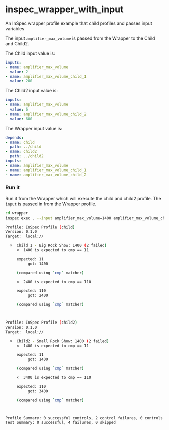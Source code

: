 # inspec_wrapper_with_input
An InSpec wrapper profile example that child profiles and passes input variables
  
The input `amplifier_max_volume` is passed from the Wrapper to the Child and Child2.

The Child input value is:  
```yml
inputs:
- name: amplifier_max_volume
  value: 2
- name: amplifier_max_volume_child_1
  value: 200
```
  
The Child2 input value is:  
```yml
inputs:
- name: amplifier_max_volume
  value: 6
- name: amplifier_max_volume_child_2
  value: 600
```
  
The Wrapper input value is:  
```yml
depends:
- name: child
  path: ../child
- name: child2
  path: ../child2
inputs:
- name: amplifier_max_volume
- name: amplifier_max_volume_child_1
- name: amplifier_max_volume_child_2
```

### Run it
  
Run it from the Wrapper which will execute the child and child2 profile.  The `input` is passed in from the Wrapper profile.

```bash
cd wrapper
inspec exec . --input amplifier_max_volume=1400 amplifier_max_volume_child_1=2400 amplifier_max_volume_child_2=3400
```

```bash
Profile: InSpec Profile (child)
Version: 0.1.0
Target:  local://

  ×  Child 1 - Big Rock Show: 1400 (2 failed)
     ×  1400 is expected to cmp == 11

     expected: 11
          got: 1400

     (compared using `cmp` matcher)

     ×  2400 is expected to cmp == 110

     expected: 110
          got: 2400

     (compared using `cmp` matcher)



Profile: InSpec Profile (child2)
Version: 0.1.0
Target:  local://

  ×  Child2 - Small Rock Show: 1400 (2 failed)
     ×  1400 is expected to cmp == 11

     expected: 11
          got: 1400

     (compared using `cmp` matcher)

     ×  3400 is expected to cmp == 110

     expected: 110
          got: 3400

     (compared using `cmp` matcher)



Profile Summary: 0 successful controls, 2 control failures, 0 controls skipped
Test Summary: 0 successful, 4 failures, 0 skipped
```
